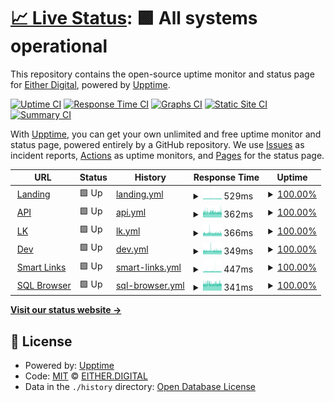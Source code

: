 # [📈 Live Status](https://status.either.digital): <!--live status--> **🟩 All systems operational**

This repository contains the open-source uptime monitor and status page for [Either Digital](https://either.digital), powered by [Upptime](https://github.com/upptime/upptime).

[![Uptime CI](https://github.com/eitherdigital/upptime/workflows/Uptime%20CI/badge.svg)](https://github.com/eitherdigital/upptime/actions?query=workflow%3A%22Uptime+CI%22)
[![Response Time CI](https://github.com/eitherdigital/upptime/workflows/Response%20Time%20CI/badge.svg)](https://github.com/eitherdigital/upptime/actions?query=workflow%3A%22Response+Time+CI%22)
[![Graphs CI](https://github.com/eitherdigital/upptime/workflows/Graphs%20CI/badge.svg)](https://github.com/eitherdigital/upptime/actions?query=workflow%3A%22Graphs+CI%22)
[![Static Site CI](https://github.com/eitherdigital/upptime/workflows/Static%20Site%20CI/badge.svg)](https://github.com/eitherdigital/upptime/actions?query=workflow%3A%22Static+Site+CI%22)
[![Summary CI](https://github.com/eitherdigital/upptime/workflows/Summary%20CI/badge.svg)](https://github.com/eitherdigital/upptime/actions?query=workflow%3A%22Summary+CI%22)

With [Upptime](https://upptime.js.org), you can get your own unlimited and free uptime monitor and status page, powered entirely by a GitHub repository. We use [Issues](https://github.com/eitherdigital/upptime/issues) as incident reports, [Actions](https://github.com/eitherdigital/upptime/actions) as uptime monitors, and [Pages](https://status.either.digital) for the status page.

<!--start: status pages-->
<!-- This summary is generated by Upptime (https://github.com/upptime/upptime) -->
<!-- Do not edit this manually, your changes will be overwritten -->
<!-- prettier-ignore -->
| URL | Status | History | Response Time | Uptime |
| --- | ------ | ------- | ------------- | ------ |
| <img alt="" src="https://favicons.githubusercontent.com/either.digital" height="13"> [Landing](https://either.digital) | 🟩 Up | [landing.yml](https://github.com/eitherdigital/status-page/commits/HEAD/history/landing.yml) | <details><summary><img alt="Response time graph" src="./graphs/landing/response-time-week.png" height="20"> 529ms</summary><br><a href="https://status.either.digital/history/landing"><img alt="Response time 573" src="https://img.shields.io/endpoint?url=https%3A%2F%2Fraw.githubusercontent.com%2Feitherdigital%2Fstatus-page%2FHEAD%2Fapi%2Flanding%2Fresponse-time.json"></a><br><a href="https://status.either.digital/history/landing"><img alt="24-hour response time 501" src="https://img.shields.io/endpoint?url=https%3A%2F%2Fraw.githubusercontent.com%2Feitherdigital%2Fstatus-page%2FHEAD%2Fapi%2Flanding%2Fresponse-time-day.json"></a><br><a href="https://status.either.digital/history/landing"><img alt="7-day response time 529" src="https://img.shields.io/endpoint?url=https%3A%2F%2Fraw.githubusercontent.com%2Feitherdigital%2Fstatus-page%2FHEAD%2Fapi%2Flanding%2Fresponse-time-week.json"></a><br><a href="https://status.either.digital/history/landing"><img alt="30-day response time 515" src="https://img.shields.io/endpoint?url=https%3A%2F%2Fraw.githubusercontent.com%2Feitherdigital%2Fstatus-page%2FHEAD%2Fapi%2Flanding%2Fresponse-time-month.json"></a><br><a href="https://status.either.digital/history/landing"><img alt="1-year response time 573" src="https://img.shields.io/endpoint?url=https%3A%2F%2Fraw.githubusercontent.com%2Feitherdigital%2Fstatus-page%2FHEAD%2Fapi%2Flanding%2Fresponse-time-year.json"></a></details> | <details><summary><a href="https://status.either.digital/history/landing">100.00%</a></summary><a href="https://status.either.digital/history/landing"><img alt="All-time uptime 97.29%" src="https://img.shields.io/endpoint?url=https%3A%2F%2Fraw.githubusercontent.com%2Feitherdigital%2Fstatus-page%2FHEAD%2Fapi%2Flanding%2Fuptime.json"></a><br><a href="https://status.either.digital/history/landing"><img alt="24-hour uptime 100.00%" src="https://img.shields.io/endpoint?url=https%3A%2F%2Fraw.githubusercontent.com%2Feitherdigital%2Fstatus-page%2FHEAD%2Fapi%2Flanding%2Fuptime-day.json"></a><br><a href="https://status.either.digital/history/landing"><img alt="7-day uptime 100.00%" src="https://img.shields.io/endpoint?url=https%3A%2F%2Fraw.githubusercontent.com%2Feitherdigital%2Fstatus-page%2FHEAD%2Fapi%2Flanding%2Fuptime-week.json"></a><br><a href="https://status.either.digital/history/landing"><img alt="30-day uptime 100.00%" src="https://img.shields.io/endpoint?url=https%3A%2F%2Fraw.githubusercontent.com%2Feitherdigital%2Fstatus-page%2FHEAD%2Fapi%2Flanding%2Fuptime-month.json"></a><br><a href="https://status.either.digital/history/landing"><img alt="1-year uptime 97.29%" src="https://img.shields.io/endpoint?url=https%3A%2F%2Fraw.githubusercontent.com%2Feitherdigital%2Fstatus-page%2FHEAD%2Fapi%2Flanding%2Fuptime-year.json"></a></details>
| <img alt="" src="https://favicons.githubusercontent.com/api.either.digital" height="13"> [API](https://api.either.digital/status) | 🟩 Up | [api.yml](https://github.com/eitherdigital/status-page/commits/HEAD/history/api.yml) | <details><summary><img alt="Response time graph" src="./graphs/api/response-time-week.png" height="20"> 362ms</summary><br><a href="https://status.either.digital/history/api"><img alt="Response time 509" src="https://img.shields.io/endpoint?url=https%3A%2F%2Fraw.githubusercontent.com%2Feitherdigital%2Fstatus-page%2FHEAD%2Fapi%2Fapi%2Fresponse-time.json"></a><br><a href="https://status.either.digital/history/api"><img alt="24-hour response time 365" src="https://img.shields.io/endpoint?url=https%3A%2F%2Fraw.githubusercontent.com%2Feitherdigital%2Fstatus-page%2FHEAD%2Fapi%2Fapi%2Fresponse-time-day.json"></a><br><a href="https://status.either.digital/history/api"><img alt="7-day response time 362" src="https://img.shields.io/endpoint?url=https%3A%2F%2Fraw.githubusercontent.com%2Feitherdigital%2Fstatus-page%2FHEAD%2Fapi%2Fapi%2Fresponse-time-week.json"></a><br><a href="https://status.either.digital/history/api"><img alt="30-day response time 379" src="https://img.shields.io/endpoint?url=https%3A%2F%2Fraw.githubusercontent.com%2Feitherdigital%2Fstatus-page%2FHEAD%2Fapi%2Fapi%2Fresponse-time-month.json"></a><br><a href="https://status.either.digital/history/api"><img alt="1-year response time 509" src="https://img.shields.io/endpoint?url=https%3A%2F%2Fraw.githubusercontent.com%2Feitherdigital%2Fstatus-page%2FHEAD%2Fapi%2Fapi%2Fresponse-time-year.json"></a></details> | <details><summary><a href="https://status.either.digital/history/api">100.00%</a></summary><a href="https://status.either.digital/history/api"><img alt="All-time uptime 96.82%" src="https://img.shields.io/endpoint?url=https%3A%2F%2Fraw.githubusercontent.com%2Feitherdigital%2Fstatus-page%2FHEAD%2Fapi%2Fapi%2Fuptime.json"></a><br><a href="https://status.either.digital/history/api"><img alt="24-hour uptime 100.00%" src="https://img.shields.io/endpoint?url=https%3A%2F%2Fraw.githubusercontent.com%2Feitherdigital%2Fstatus-page%2FHEAD%2Fapi%2Fapi%2Fuptime-day.json"></a><br><a href="https://status.either.digital/history/api"><img alt="7-day uptime 100.00%" src="https://img.shields.io/endpoint?url=https%3A%2F%2Fraw.githubusercontent.com%2Feitherdigital%2Fstatus-page%2FHEAD%2Fapi%2Fapi%2Fuptime-week.json"></a><br><a href="https://status.either.digital/history/api"><img alt="30-day uptime 100.00%" src="https://img.shields.io/endpoint?url=https%3A%2F%2Fraw.githubusercontent.com%2Feitherdigital%2Fstatus-page%2FHEAD%2Fapi%2Fapi%2Fuptime-month.json"></a><br><a href="https://status.either.digital/history/api"><img alt="1-year uptime 96.82%" src="https://img.shields.io/endpoint?url=https%3A%2F%2Fraw.githubusercontent.com%2Feitherdigital%2Fstatus-page%2FHEAD%2Fapi%2Fapi%2Fuptime-year.json"></a></details>
| <img alt="" src="https://favicons.githubusercontent.com/lk.either.digital" height="13"> [LK](https://lk.either.digital) | 🟩 Up | [lk.yml](https://github.com/eitherdigital/status-page/commits/HEAD/history/lk.yml) | <details><summary><img alt="Response time graph" src="./graphs/lk/response-time-week.png" height="20"> 366ms</summary><br><a href="https://status.either.digital/history/lk"><img alt="Response time 321" src="https://img.shields.io/endpoint?url=https%3A%2F%2Fraw.githubusercontent.com%2Feitherdigital%2Fstatus-page%2FHEAD%2Fapi%2Flk%2Fresponse-time.json"></a><br><a href="https://status.either.digital/history/lk"><img alt="24-hour response time 366" src="https://img.shields.io/endpoint?url=https%3A%2F%2Fraw.githubusercontent.com%2Feitherdigital%2Fstatus-page%2FHEAD%2Fapi%2Flk%2Fresponse-time-day.json"></a><br><a href="https://status.either.digital/history/lk"><img alt="7-day response time 366" src="https://img.shields.io/endpoint?url=https%3A%2F%2Fraw.githubusercontent.com%2Feitherdigital%2Fstatus-page%2FHEAD%2Fapi%2Flk%2Fresponse-time-week.json"></a><br><a href="https://status.either.digital/history/lk"><img alt="30-day response time 366" src="https://img.shields.io/endpoint?url=https%3A%2F%2Fraw.githubusercontent.com%2Feitherdigital%2Fstatus-page%2FHEAD%2Fapi%2Flk%2Fresponse-time-month.json"></a><br><a href="https://status.either.digital/history/lk"><img alt="1-year response time 321" src="https://img.shields.io/endpoint?url=https%3A%2F%2Fraw.githubusercontent.com%2Feitherdigital%2Fstatus-page%2FHEAD%2Fapi%2Flk%2Fresponse-time-year.json"></a></details> | <details><summary><a href="https://status.either.digital/history/lk">100.00%</a></summary><a href="https://status.either.digital/history/lk"><img alt="All-time uptime 95.67%" src="https://img.shields.io/endpoint?url=https%3A%2F%2Fraw.githubusercontent.com%2Feitherdigital%2Fstatus-page%2FHEAD%2Fapi%2Flk%2Fuptime.json"></a><br><a href="https://status.either.digital/history/lk"><img alt="24-hour uptime 100.00%" src="https://img.shields.io/endpoint?url=https%3A%2F%2Fraw.githubusercontent.com%2Feitherdigital%2Fstatus-page%2FHEAD%2Fapi%2Flk%2Fuptime-day.json"></a><br><a href="https://status.either.digital/history/lk"><img alt="7-day uptime 100.00%" src="https://img.shields.io/endpoint?url=https%3A%2F%2Fraw.githubusercontent.com%2Feitherdigital%2Fstatus-page%2FHEAD%2Fapi%2Flk%2Fuptime-week.json"></a><br><a href="https://status.either.digital/history/lk"><img alt="30-day uptime 100.00%" src="https://img.shields.io/endpoint?url=https%3A%2F%2Fraw.githubusercontent.com%2Feitherdigital%2Fstatus-page%2FHEAD%2Fapi%2Flk%2Fuptime-month.json"></a><br><a href="https://status.either.digital/history/lk"><img alt="1-year uptime 95.67%" src="https://img.shields.io/endpoint?url=https%3A%2F%2Fraw.githubusercontent.com%2Feitherdigital%2Fstatus-page%2FHEAD%2Fapi%2Flk%2Fuptime-year.json"></a></details>
| <img alt="" src="https://favicons.githubusercontent.com/dev.either.digital" height="13"> [Dev](https://dev.either.digital) | 🟩 Up | [dev.yml](https://github.com/eitherdigital/status-page/commits/HEAD/history/dev.yml) | <details><summary><img alt="Response time graph" src="./graphs/dev/response-time-week.png" height="20"> 349ms</summary><br><a href="https://status.either.digital/history/dev"><img alt="Response time 389" src="https://img.shields.io/endpoint?url=https%3A%2F%2Fraw.githubusercontent.com%2Feitherdigital%2Fstatus-page%2FHEAD%2Fapi%2Fdev%2Fresponse-time.json"></a><br><a href="https://status.either.digital/history/dev"><img alt="24-hour response time 341" src="https://img.shields.io/endpoint?url=https%3A%2F%2Fraw.githubusercontent.com%2Feitherdigital%2Fstatus-page%2FHEAD%2Fapi%2Fdev%2Fresponse-time-day.json"></a><br><a href="https://status.either.digital/history/dev"><img alt="7-day response time 349" src="https://img.shields.io/endpoint?url=https%3A%2F%2Fraw.githubusercontent.com%2Feitherdigital%2Fstatus-page%2FHEAD%2Fapi%2Fdev%2Fresponse-time-week.json"></a><br><a href="https://status.either.digital/history/dev"><img alt="30-day response time 357" src="https://img.shields.io/endpoint?url=https%3A%2F%2Fraw.githubusercontent.com%2Feitherdigital%2Fstatus-page%2FHEAD%2Fapi%2Fdev%2Fresponse-time-month.json"></a><br><a href="https://status.either.digital/history/dev"><img alt="1-year response time 389" src="https://img.shields.io/endpoint?url=https%3A%2F%2Fraw.githubusercontent.com%2Feitherdigital%2Fstatus-page%2FHEAD%2Fapi%2Fdev%2Fresponse-time-year.json"></a></details> | <details><summary><a href="https://status.either.digital/history/dev">100.00%</a></summary><a href="https://status.either.digital/history/dev"><img alt="All-time uptime 93.37%" src="https://img.shields.io/endpoint?url=https%3A%2F%2Fraw.githubusercontent.com%2Feitherdigital%2Fstatus-page%2FHEAD%2Fapi%2Fdev%2Fuptime.json"></a><br><a href="https://status.either.digital/history/dev"><img alt="24-hour uptime 100.00%" src="https://img.shields.io/endpoint?url=https%3A%2F%2Fraw.githubusercontent.com%2Feitherdigital%2Fstatus-page%2FHEAD%2Fapi%2Fdev%2Fuptime-day.json"></a><br><a href="https://status.either.digital/history/dev"><img alt="7-day uptime 100.00%" src="https://img.shields.io/endpoint?url=https%3A%2F%2Fraw.githubusercontent.com%2Feitherdigital%2Fstatus-page%2FHEAD%2Fapi%2Fdev%2Fuptime-week.json"></a><br><a href="https://status.either.digital/history/dev"><img alt="30-day uptime 100.00%" src="https://img.shields.io/endpoint?url=https%3A%2F%2Fraw.githubusercontent.com%2Feitherdigital%2Fstatus-page%2FHEAD%2Fapi%2Fdev%2Fuptime-month.json"></a><br><a href="https://status.either.digital/history/dev"><img alt="1-year uptime 93.37%" src="https://img.shields.io/endpoint?url=https%3A%2F%2Fraw.githubusercontent.com%2Feitherdigital%2Fstatus-page%2FHEAD%2Fapi%2Fdev%2Fuptime-year.json"></a></details>
| <img alt="" src="https://favicons.githubusercontent.com/either.fun" height="13"> [Smart Links](https://either.fun/test) | 🟩 Up | [smart-links.yml](https://github.com/eitherdigital/status-page/commits/HEAD/history/smart-links.yml) | <details><summary><img alt="Response time graph" src="./graphs/smart-links/response-time-week.png" height="20"> 447ms</summary><br><a href="https://status.either.digital/history/smart-links"><img alt="Response time 526" src="https://img.shields.io/endpoint?url=https%3A%2F%2Fraw.githubusercontent.com%2Feitherdigital%2Fstatus-page%2FHEAD%2Fapi%2Fsmart-links%2Fresponse-time.json"></a><br><a href="https://status.either.digital/history/smart-links"><img alt="24-hour response time 394" src="https://img.shields.io/endpoint?url=https%3A%2F%2Fraw.githubusercontent.com%2Feitherdigital%2Fstatus-page%2FHEAD%2Fapi%2Fsmart-links%2Fresponse-time-day.json"></a><br><a href="https://status.either.digital/history/smart-links"><img alt="7-day response time 447" src="https://img.shields.io/endpoint?url=https%3A%2F%2Fraw.githubusercontent.com%2Feitherdigital%2Fstatus-page%2FHEAD%2Fapi%2Fsmart-links%2Fresponse-time-week.json"></a><br><a href="https://status.either.digital/history/smart-links"><img alt="30-day response time 421" src="https://img.shields.io/endpoint?url=https%3A%2F%2Fraw.githubusercontent.com%2Feitherdigital%2Fstatus-page%2FHEAD%2Fapi%2Fsmart-links%2Fresponse-time-month.json"></a><br><a href="https://status.either.digital/history/smart-links"><img alt="1-year response time 526" src="https://img.shields.io/endpoint?url=https%3A%2F%2Fraw.githubusercontent.com%2Feitherdigital%2Fstatus-page%2FHEAD%2Fapi%2Fsmart-links%2Fresponse-time-year.json"></a></details> | <details><summary><a href="https://status.either.digital/history/smart-links">100.00%</a></summary><a href="https://status.either.digital/history/smart-links"><img alt="All-time uptime 98.24%" src="https://img.shields.io/endpoint?url=https%3A%2F%2Fraw.githubusercontent.com%2Feitherdigital%2Fstatus-page%2FHEAD%2Fapi%2Fsmart-links%2Fuptime.json"></a><br><a href="https://status.either.digital/history/smart-links"><img alt="24-hour uptime 100.00%" src="https://img.shields.io/endpoint?url=https%3A%2F%2Fraw.githubusercontent.com%2Feitherdigital%2Fstatus-page%2FHEAD%2Fapi%2Fsmart-links%2Fuptime-day.json"></a><br><a href="https://status.either.digital/history/smart-links"><img alt="7-day uptime 100.00%" src="https://img.shields.io/endpoint?url=https%3A%2F%2Fraw.githubusercontent.com%2Feitherdigital%2Fstatus-page%2FHEAD%2Fapi%2Fsmart-links%2Fuptime-week.json"></a><br><a href="https://status.either.digital/history/smart-links"><img alt="30-day uptime 100.00%" src="https://img.shields.io/endpoint?url=https%3A%2F%2Fraw.githubusercontent.com%2Feitherdigital%2Fstatus-page%2FHEAD%2Fapi%2Fsmart-links%2Fuptime-month.json"></a><br><a href="https://status.either.digital/history/smart-links"><img alt="1-year uptime 98.24%" src="https://img.shields.io/endpoint?url=https%3A%2F%2Fraw.githubusercontent.com%2Feitherdigital%2Fstatus-page%2FHEAD%2Fapi%2Fsmart-links%2Fuptime-year.json"></a></details>
| <img alt="" src="https://favicons.githubusercontent.com/sql.either.digital" height="13"> [SQL Browser](https://sql.either.digital) | 🟩 Up | [sql-browser.yml](https://github.com/eitherdigital/status-page/commits/HEAD/history/sql-browser.yml) | <details><summary><img alt="Response time graph" src="./graphs/sql-browser/response-time-week.png" height="20"> 341ms</summary><br><a href="https://status.either.digital/history/sql-browser"><img alt="Response time 360" src="https://img.shields.io/endpoint?url=https%3A%2F%2Fraw.githubusercontent.com%2Feitherdigital%2Fstatus-page%2FHEAD%2Fapi%2Fsql-browser%2Fresponse-time.json"></a><br><a href="https://status.either.digital/history/sql-browser"><img alt="24-hour response time 341" src="https://img.shields.io/endpoint?url=https%3A%2F%2Fraw.githubusercontent.com%2Feitherdigital%2Fstatus-page%2FHEAD%2Fapi%2Fsql-browser%2Fresponse-time-day.json"></a><br><a href="https://status.either.digital/history/sql-browser"><img alt="7-day response time 341" src="https://img.shields.io/endpoint?url=https%3A%2F%2Fraw.githubusercontent.com%2Feitherdigital%2Fstatus-page%2FHEAD%2Fapi%2Fsql-browser%2Fresponse-time-week.json"></a><br><a href="https://status.either.digital/history/sql-browser"><img alt="30-day response time 351" src="https://img.shields.io/endpoint?url=https%3A%2F%2Fraw.githubusercontent.com%2Feitherdigital%2Fstatus-page%2FHEAD%2Fapi%2Fsql-browser%2Fresponse-time-month.json"></a><br><a href="https://status.either.digital/history/sql-browser"><img alt="1-year response time 360" src="https://img.shields.io/endpoint?url=https%3A%2F%2Fraw.githubusercontent.com%2Feitherdigital%2Fstatus-page%2FHEAD%2Fapi%2Fsql-browser%2Fresponse-time-year.json"></a></details> | <details><summary><a href="https://status.either.digital/history/sql-browser">100.00%</a></summary><a href="https://status.either.digital/history/sql-browser"><img alt="All-time uptime 94.66%" src="https://img.shields.io/endpoint?url=https%3A%2F%2Fraw.githubusercontent.com%2Feitherdigital%2Fstatus-page%2FHEAD%2Fapi%2Fsql-browser%2Fuptime.json"></a><br><a href="https://status.either.digital/history/sql-browser"><img alt="24-hour uptime 100.00%" src="https://img.shields.io/endpoint?url=https%3A%2F%2Fraw.githubusercontent.com%2Feitherdigital%2Fstatus-page%2FHEAD%2Fapi%2Fsql-browser%2Fuptime-day.json"></a><br><a href="https://status.either.digital/history/sql-browser"><img alt="7-day uptime 100.00%" src="https://img.shields.io/endpoint?url=https%3A%2F%2Fraw.githubusercontent.com%2Feitherdigital%2Fstatus-page%2FHEAD%2Fapi%2Fsql-browser%2Fuptime-week.json"></a><br><a href="https://status.either.digital/history/sql-browser"><img alt="30-day uptime 100.00%" src="https://img.shields.io/endpoint?url=https%3A%2F%2Fraw.githubusercontent.com%2Feitherdigital%2Fstatus-page%2FHEAD%2Fapi%2Fsql-browser%2Fuptime-month.json"></a><br><a href="https://status.either.digital/history/sql-browser"><img alt="1-year uptime 94.66%" src="https://img.shields.io/endpoint?url=https%3A%2F%2Fraw.githubusercontent.com%2Feitherdigital%2Fstatus-page%2FHEAD%2Fapi%2Fsql-browser%2Fuptime-year.json"></a></details>

<!--end: status pages-->

[**Visit our status website →**](https://status.either.digital)

## 📄 License

- Powered by: [Upptime](https://github.com/upptime/upptime)
- Code: [MIT](./LICENSE) © [EITHER.DIGITAL](https://either.digital)
- Data in the `./history` directory: [Open Database License](https://opendatacommons.org/licenses/odbl/1-0/)
